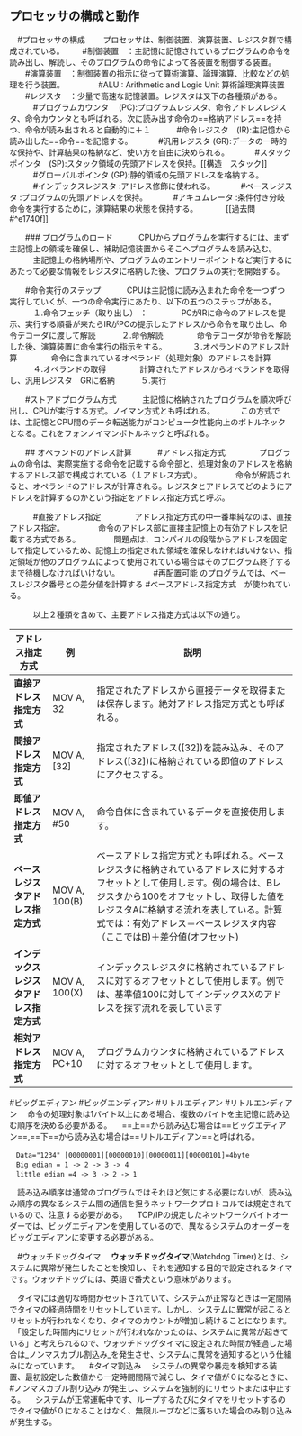 ## プロセッサの構成と動作
　#プロセッサの構成
　　プロセッサは、制御装置、演算装置、レジスタ群で構成されている。
　　#制御装置　：主記憶に記憶されているプログラムの命令を読み出し、解読し、そのプログラムの命令によって各装置を制御する装置。
　　#演算装置　：制御装置の指示に従って算術演算、論理演算、比較などの処理を行う装置。
　　　　#ALU : Arithmetic and Logic Unit 算術論理演算装置
　　#レジスタ　：少量で高速な記憶装置。レジスタは又下の各種類がある。
　　　#プログラムカウンタ 　(PC):プログラムレジスタ、命令アドレスレジスタ、命令カウンタとも呼ばれる。次に読み出す命令の==格納アドレス==を持つ、命令が読み出されると自動的に＋１
　　　#命令レジスタ　(IR):主記憶から読み出した==命令==を記憶する。
　　　#汎用レジスタ (GR):データの一時的な保持や、計算結果の格納など、使い方を自由に決められる。
　　　#スタックポインタ　(SP):スタック領域の先頭アドレスを保持。[[構造　スタック]]
　　　#グローバルポインタ (GP):静的領域の先頭アドレスを格納する。
　　　#インデックスレジスタ :アドレス修飾に使われる。
　　　#ベースレジスタ :プログラムの先頭アドレスを保持。
　　　#アキュムレータ :条件付き分岐命令を実行するために，演算結果の状態を保持する。
　
　　[[過去問#^e1740f]]

　　### プログラムのロード
　　　CPUからプログラムを実行するには、まず主記憶上の領域を確保し、補助記憶装置からそこへプログラムを読み込む。
　　　主記憶上の格納場所や、プログラムのエントリーポイントなど実行するにあたって必要な情報をレジスタに格納した後、プログラムの実行を開始する。

　　#命令実行のステップ
　　　CPUは主記憶に読み込まれた命令を一つずつ実行していくが、一つの命令実行にあたり、以下の五つのステップがある。
　　　１.命令フェッチ（取り出し） ：
　　　　PCがIRに命令のアドレスを提示、実行する順番が来たらIRがPCの提示したアドレスから命令を取り出し、命令デコーダに渡して解読
　　　２.命令解読
　　　　命令デコーダが命令を解読した後、演算装置に命令実行の指示をする。
　　　３.オぺランドのアドレス計算
　　　　命令に含まれているオペランド（処理対象）のアドレスを計算
　　　４.オペランドの取得
　　　　計算されたアドレスからオペランドを取得し、汎用レジスタ　GRに格納
　　　５.実行

　　#ストアドプログラム方式
　　　主記憶に格納されたプログラムを順次呼び出し、CPUが実行する方式。ノイマン方式とも呼ばれる。
　　　この方式では、主記憶とCPU間のデータ転送能力がコンピュータ性能向上のボトルネックとなる。これをフォンノイマンボトルネックと呼ばれる。

　　## オペランドのアドレス計算
　　　#アドレス指定方式
　　　　プログラムの命令は、実際実施する命令を記載する命令部と、処理対象のアドレスを格納するアドレス部で構成されている（１アドレス方式）。
　　　　命令が解読されると、オペランドのアドレスが計算される。レジスタとアドレスでどのようにアドレスを計算するのかという指定をアドレス指定方式と呼ぶ。

　　　#直接アドレス指定 
　　　　アドレス指定方式の中一番単純なのは、直接アドレス指定。
　　　　命令のアドレス部に直接主記憶上の有効アドレスを記載する方式である。
　　　　問題点は、コンパイルの段階からアドレスを固定して指定しているため、記憶上の指定された領域を確保しなければいけない、指定領域が他のプログラムによって使用されている場合はそのプログラム終了するまで待機しなければいけない。
　　　　#再配置可能 のプログラムでは、ベースレジスタ番号との差分値を計算する #ベースアドレス指定方式　が使われている。

　　　以上２種類を含めて、主要アドレス指定方式は以下の通り。

| アドレス指定方式 | 例 | 説明 |
| --- | --- | --- |
| **直接アドレス指定方式** | MOV A, 32 | 指定されたアドレスから直接データを取得または保存します。絶対アドレス指定方式とも呼ばれる。 |
| **間接アドレス指定方式** | MOV A, [32] | 指定されたアドレス([32])を読み込み、そのアドレス([32])に格納されている即値のアドレスにアクセスする。 |
| **即値アドレス指定方式** | MOV A, #50 | 命令自体に含まれているデータを直接使用します。 |
| **ベースレジスタアドレス指定方式** | MOV A, 100(B) | ベースアドレス指定方式とも呼ばれる。ベースレジスタに格納されているアドレスに対するオフセットとして使用します。例の場合は、Bレジスタから100をオフセットし、取得した値をレジスタAに格納する流れを表している。計算式では：有効アドレス＝ベースレジスタ内容（ここではB)＋差分値(オフセット) |
| **インデックスレジスタアドレス指定方式** | MOV A, 100(X) | インデックスレジスタに格納されているアドレスに対するオフセットとして使用します。例では、基準値100に対してインデックスXのアドレスを探す流れを表しています |
| **相対アドレス指定方式** | MOV A, PC+10 | プログラムカウンタに格納されているアドレスに対するオフセットとして使用します。 |


#ビッグエディアン
#ビッグエンディアン 
#リトルエディアン
#リトルエンディアン 
　命令の処理対象は1バイト以上にある場合、複数のバイトを主記憶に読み込む順序を決める必要がある。
　==上==から読み込む場合は==ビッグエディアン==,==下==から読み込む場合は==リトルエディアン==と呼ばれる。

	　Data="1234" [00000001][00000010][00000011][00000101]=4byte
	　Big edian = 1 -> 2 -> 3 -> 4
	　little edian =4 -> 3 -> 2 -> 1

　読み込み順序は通常のプログラムではそれほど気にする必要はないが、読み込み順序の異なるシステム間の通信を担うネットワークプロトコルでは規定されているので、注意する必要がある。
　TCP/IPの規定したネットワークバイトオーダーでは、ビッグエディアンを使用しているので、異なるシステムのオーダーをビッグエディアンに変更する必要がある。

　#ウォッチドッグタイマ
　**ウォッチドッグタイマ**(Watchdog Timer)とは、システムに異常が発生したことを検知し、それを通知する目的で設定されるタイマです。ウォッチドッグには、英語で番犬という意味があります。  
  
　タイマには適切な時間がセットされていて、システムが正常なときは一定間隔でタイマの経過時間をリセットしています。しかし、システムに異常が起こるとリセットが行われなくなり、タイマのカウントが増加し続けることになります。  
　「設定した時間内にリセットが行われなかったのは、システムに異常が起きている」と考えられるので、ウォッチドッグタイマに設定された時間が経過した場合は_ノンマスカブル割込み_を発生させ、システムに異常を通知するという仕組みになっています。
　#タイマ割込み 
　システムの異常や暴走を検知する装置、最初設定した数値から一定時間間隔で減らし、タイマ値が０になるときに、 #ノンマスカブル割り込み が発生し、システムを強制的にリセットまたは中止する。
　システムが正常運転中です、ループするたびにタイマをリセットするのでタイマ値が０になることはなく、無限ループなどに落ちいた場合のみ割り込みが発生する。
